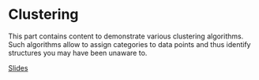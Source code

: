 # Clustering

This part contains content to demonstrate various clustering algorithms. Such algorithms allow to assign categories to data points and thus identify structures you may have been unaware to.

[Slides](https://github.com/BiAPoL/Quantitative_Bio_Image_Analysis_with_Python_2022/blob/main/docs/day3f_clustering/1_clustering.pdf)